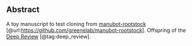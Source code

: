 ## Abstract

A toy manuscript to test cloning from
[manubot-rootstock](https://github.com/greenelab/manubot-rootstock)
[@url:https://github.com/greenelab/manubot-rootstock]. Offspring of the [Deep
Review](https://github.com/greenelab/deep-review) [@tag:deep_review].
